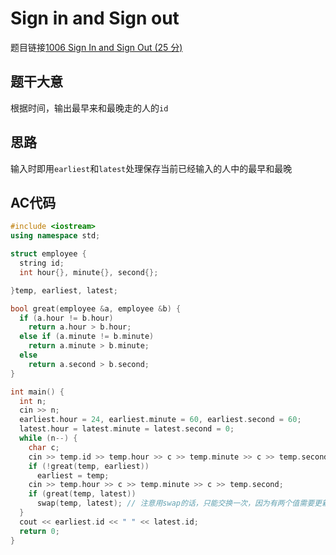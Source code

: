 # Sign in and Sign out
题目链接[1006 Sign In and Sign Out (25 分)](https://pintia.cn/problem-sets/994805342720868352/problems/994805516654460928)
## 题干大意

根据时间，输出最早来和最晚走的人的`id`

## 思路

输入时即用`earliest`和`latest`处理保存当前已经输入的人中的最早和最晚

## AC代码

```cpp linenums="1"
#include <iostream>
using namespace std;

struct employee {
  string id;
  int hour{}, minute{}, second{};

}temp, earliest, latest;

bool great(employee &a, employee &b) {
  if (a.hour != b.hour)
    return a.hour > b.hour;
  else if (a.minute != b.minute)
    return a.minute > b.minute;
  else
    return a.second > b.second;
}

int main() {
  int n;
  cin >> n;
  earliest.hour = 24, earliest.minute = 60, earliest.second = 60;
  latest.hour = latest.minute = latest.second = 0;
  while (n--) {
    char c;
    cin >> temp.id >> temp.hour >> c >> temp.minute >> c >> temp.second;
    if (!great(temp, earliest))
      earliest = temp;
    cin >> temp.hour >> c >> temp.minute >> c >> temp.second;
    if (great(temp, latest))
      swap(temp, latest); // 注意用swap的话，只能交换一次，因为有两个值需要更新
  }
  cout << earliest.id << " " << latest.id;
  return 0;
}
```

